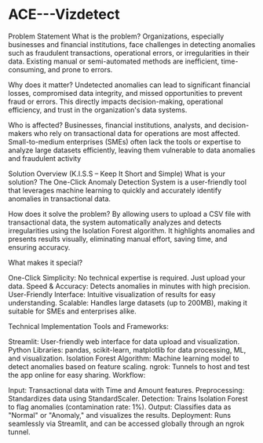 # ACE---Vizdetect
Problem Statement
What is the problem?
Organizations, especially businesses and financial institutions, face challenges in detecting anomalies such as fraudulent transactions, operational errors, 
or irregularities in their data. Existing manual or semi-automated methods are inefficient, time-consuming, and prone to errors.

Why does it matter?
Undetected anomalies can lead to significant financial losses, compromised data integrity, and missed opportunities to prevent fraud or errors. 
This directly impacts decision-making, operational efficiency, and trust in the organization's data systems.

Who is affected?
Businesses, financial institutions, analysts, and decision-makers who rely on transactional data for operations are most affected. 
Small-to-medium enterprises (SMEs) often lack the tools or expertise to analyze large datasets efficiently, leaving them vulnerable to data anomalies and fraudulent activity

Solution Overview (K.I.S.S – Keep It Short and Simple)
What is your solution?
The One-Click Anomaly Detection System is a user-friendly tool that leverages machine learning to quickly and accurately identify anomalies in transactional data.

How does it solve the problem?
By allowing users to upload a CSV file with transactional data, the system automatically analyzes and detects irregularities using the Isolation Forest algorithm. It highlights anomalies and presents results visually, eliminating manual effort, saving time, and ensuring accuracy.

What makes it special?

One-Click Simplicity: No technical expertise is required. Just upload your data.
Speed & Accuracy: Detects anomalies in minutes with high precision.
User-Friendly Interface: Intuitive visualization of results for easy understanding.
Scalable: Handles large datasets (up to 200MB), making it suitable for SMEs and enterprises alike.



Technical Implementation
Tools and Frameworks:

Streamlit: User-friendly web interface for data upload and visualization.
Python Libraries: pandas, scikit-learn, matplotlib for data processing, ML, and visualization.
Isolation Forest Algorithm: Machine learning model to detect anomalies based on feature scaling.
ngrok: Tunnels to host and test the app online for easy sharing.
Workflow:

Input: Transactional data with Time and Amount features.
Preprocessing: Standardizes data using StandardScaler.
Detection: Trains Isolation Forest to flag anomalies (contamination rate: 1%).
Output: Classifies data as "Normal" or "Anomaly," and visualizes the results.
Deployment: Runs seamlessly via Streamlit, and can be accessed globally through an ngrok tunnel.

